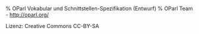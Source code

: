 % OParl Vokabular und Schnittstellen-Spezifikation (Entwurf)
% OParl Team - http://oparl.org/


Lizenz: Creative Commons CC-BY-SA

